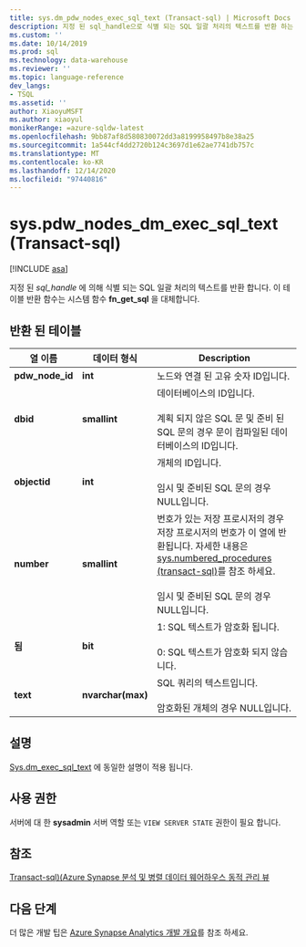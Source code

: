 ```yaml
---
title: sys.dm_pdw_nodes_exec_sql_text (Transact-sql) | Microsoft Docs
description: 지정 된 sql_handle으로 식별 되는 SQL 일괄 처리의 텍스트를 반환 하는 동적 관리 뷰입니다.
ms.custom: ''
ms.date: 10/14/2019
ms.prod: sql
ms.technology: data-warehouse
ms.reviewer: ''
ms.topic: language-reference
dev_langs:
- TSQL
ms.assetid: ''
author: XiaoyuMSFT
ms.author: xiaoyul
monikerRange: =azure-sqldw-latest
ms.openlocfilehash: 9bb87af8d580830072dd3a8199958497b8e38a25
ms.sourcegitcommit: 1a544cf4dd2720b124c3697d1e62ae7741db757c
ms.translationtype: MT
ms.contentlocale: ko-KR
ms.lasthandoff: 12/14/2020
ms.locfileid: "97440816"
---
```

# <a name="syspdw_nodes_dm_exec_sql_text-transact-sql"></a>sys.pdw_nodes_dm_exec_sql_text (Transact-sql)
[!INCLUDE [asa](../../includes/applies-to-version/asa.md)]

지정 된 *sql_handle* 에 의해 식별 되는 SQL 일괄 처리의 텍스트를 반환 합니다. 이 테이블 반환 함수는 시스템 함수 **fn_get_sql** 을 대체합니다.  
   
## <a name="table-returned"></a>반환 된 테이블  
|열 이름|데이터 형식|Description|  
|-----------------|---------------|-----------------|  
|**pdw_node_id**|**int**|노드와 연결 된 고유 숫자 ID입니다.|
|**dbid**|**smallint**|데이터베이스의 ID입니다.<br /><br /> 계획 되지 않은 SQL 문 및 준비 된 SQL 문의 경우 문이 컴파일된 데이터베이스의 ID입니다.|  
|**objectid**|**int**|개체의 ID입니다.<br /><br /> 임시 및 준비된 SQL 문의 경우 NULL입니다.|  
|**number**|**smallint**|번호가 있는 저장 프로시저의 경우 저장 프로시저의 번호가 이 열에 반환됩니다. 자세한 내용은 [sys.numbered_procedures &#40;transact-sql&#41;](../../relational-databases/system-catalog-views/sys-numbered-procedures-transact-sql.md)를 참조 하세요.<br /><br /> 임시 및 준비된 SQL 문의 경우 NULL입니다.|  
|**됨**|**bit**|1: SQL 텍스트가 암호화 됩니다.<br /><br /> 0: SQL 텍스트가 암호화 되지 않습니다.|  
|**text**|**nvarchar(max)**|SQL 쿼리의 텍스트입니다.<br /><br /> 암호화된 개체의 경우 NULL입니다.|  

## <a name="remarks"></a>설명  
[Sys.dm_exec_sql_text](./sys-dm-exec-sql-text-transact-sql.md?view=sql-server-ver15) 에 동일한 설명이 적용 됩니다.  
  
## <a name="permissions"></a>사용 권한  
 서버에 대 한 **sysadmin** 서버 역할 또는 `VIEW SERVER STATE` 권한이 필요 합니다.  
  
## <a name="see-also"></a>참조  
 [Transact-sql&#41;&#40;Azure Synapse 분석 및 병렬 데이터 웨어하우스 동적 관리 뷰 ](../../relational-databases/system-dynamic-management-views/sql-and-parallel-data-warehouse-dynamic-management-views.md)  

  ## <a name="next-steps"></a>다음 단계
 더 많은 개발 팁은 [Azure Synapse Analytics 개발 개요](/azure/sql-data-warehouse/sql-data-warehouse-overview-develop)를 참조 하세요.
